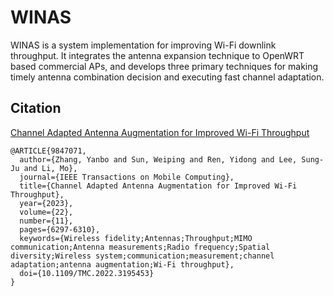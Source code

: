 # WINAS

WINAS is a system implementation for improving Wi-Fi downlink throughput. It integrates the antenna expansion technique to OpenWRT based commercial APs, and develops three primary techniques for making timely antenna combination decision and executing fast channel adaptation. 

## Citation

[Channel Adapted Antenna Augmentation for Improved Wi-Fi Throughput](https://ieeexplore.ieee.org/document/9847071)

```
@ARTICLE{9847071,
  author={Zhang, Yanbo and Sun, Weiping and Ren, Yidong and Lee, Sung-Ju and Li, Mo},
  journal={IEEE Transactions on Mobile Computing}, 
  title={Channel Adapted Antenna Augmentation for Improved Wi-Fi Throughput}, 
  year={2023},
  volume={22},
  number={11},
  pages={6297-6310},
  keywords={Wireless fidelity;Antennas;Throughput;MIMO communication;Antenna measurements;Radio frequency;Spatial diversity;Wireless system;communication;measurement;channel adaptation;antenna augmentation;Wi-Fi throughput},
  doi={10.1109/TMC.2022.3195453}
}
```

